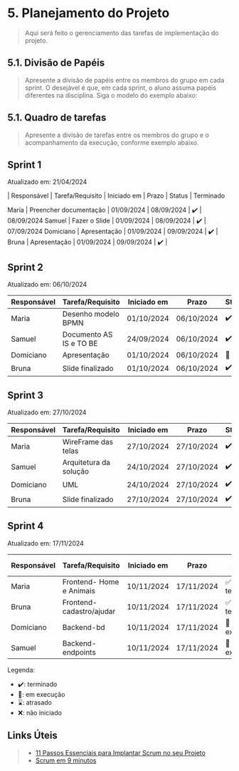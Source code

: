 # 5. Planejamento do Projeto

> Aqui será feito o gerenciamento das tarefas de implementação do projeto.

## 5.1. Divisão de Papéis

> Apresente a divisão de papéis entre os membros do grupo em cada sprint. O desejável é que, em cada sprint, o aluno assuma papéis diferentes na disciplina. Siga o modelo do exemplo abaixo:


## 5.1. Quadro de tarefas

> Apresente a divisão de tarefas entre os membros do grupo e o acompanhamento da execução, conforme exemplo abaixo.

## Sprint 1

Atualizado em: 21/04/2024

| Responsável   | Tarefa/Requisito | Iniciado em    | Prazo      | Status | Terminado 

Maria | Preencher documentação | 01/09/2024 | 08/09/2024 | ✔️ | 08/09/2024
Samuel | Fazer o Slide | 01/09/2024 | 08/09/2024 | ✔️ | 07/09/2024
Domiciano | Apresentação | 01/09/2024 | 09/09/2024 | ✔️ |
Bruna | Apresentação | 01/09/2024 | 09/09/2024 | ✔️ |

## Sprint 2

Atualizado em: 06/10/2024

| Responsável   | Tarefa/Requisito                | Iniciado em  | Prazo      | Status | Terminado   |
|---------------|---------------------------------|--------------|------------|--------|-------------|
| Maria         | Desenho modelo BPMN             | 01/10/2024   | 06/10/2024   | ✔️      | 01/10/2024|
| Samuel        | Documento AS IS e TO BE         | 24/09/2024   | 06/10/2024 | ✔️      | 24/09/2024  |
| Domiciano     | Apresentação                    | 01/10/2024   | 06/10/2024 | 📝      | -           |
| Bruna         | Slide finalizado                | 01/10/2024   | 06/10/2024 | ✔️      | 06/10/2024  |


## Sprint 3

Atualizado em: 27/10/2024

| Responsável   | Tarefa/Requisito                | Iniciado em  | Prazo      | Status | Terminado   |
|---------------|---------------------------------|--------------|------------|--------|-------------|
| Maria         | WireFrame das telas             | 27/10/2024   | 27/10/2024   | ✔️    | 27/10/2024  |
| Samuel        | Arquitetura da solução          | 24/10/2024   | 27/10/2024 | ✔️      | 24/09/2024  |
| Domiciano     | UML                             | 24/10/2024   | 27/10/2024 | ✔️      | 27/10/2024  |
| Bruna         | Slide finalizado                | 27/10/2024   | 27/10/2024 | ✔️      | 27/10/2024  |


## Sprint 4
Atualizado em: 17/11/2024

| Responsável | Tarefa/Requisito       | Iniciado em | Prazo       | Status       | Terminado em |
|-------------|-------------------------|-------------|-------------|--------------|--------------|
| Maria       | Frontend- Home e Animais| 10/11/2024  | 17/11/2024  | ✅ terminado | 17/11/2024   |
| Bruna       | Frontend-cadastro/ajudar| 10/11/2024  | 17/11/2024  | ✅ terminado | 17/11/2024   |
| Domiciano   | Backend-bd              | 10/11/2024  | 17/11/2024  | 📝 em execução | -          |
| Samuel      | Backend-endpoints       | 10/11/2024  | 17/11/2024  | 📝 em execução | -          |


Legenda:
- ✔️: terminado
- 📝: em execução
- ⌛: atrasado
- ❌: não iniciado



## Links Úteis
> - [11 Passos Essenciais para Implantar Scrum no seu Projeto](https://mindmaster.com.br/scrum-11-passos/)
> - [Scrum em 9 minutos](https://www.youtube.com/watch?v=XfvQWnRgxG0)


